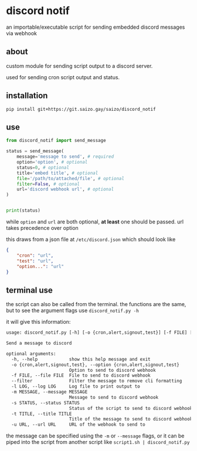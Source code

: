 # discord notif

an importable/executable script for sending embedded discord messages via webhook

## about

custom module for sending script output to a discord server.

used for sending cron script output and status.

## installation

`pip install git+https://git.saizo.gay/saizo/discord_notif`

## use

```python
from discord_notif import send_message

status = send_message(
    message='message to send', # required
    option='option', # optional
    status=0, # optional
    title='embed title', # optional
    file='/path/to/attached/file', # optional
    filter=False, # optional
    url='discord webhook url', # optional
)


print(status)
```

while `option` and `url` are both optional, **at least** one should be passed. url takes precedence over option

this draws from a json file at `/etc/discord.json` which should look like

```json
{
    "cron": "url",
    "test": "url",
    "option...": "url"
}
```

## terminal use

the script can also be called from the terminal. the functions are the same, but to see the argument flags use `discord_notif.py -h`

it will give this information:

```txt
usage: discord_notif.py [-h] [-o {cron,alert,signout,test}] [-f FILE] [--filter] [-l LOG] [-m MESSAGE] [-s STATUS] [-t TITLE] [-u URL]

Send a message to discord

optional arguments:
  -h, --help            show this help message and exit
  -o {cron,alert,signout,test}, --option {cron,alert,signout,test}
                        Option to send to discord webhook
  -f FILE, --file FILE  File to send to discord webhook
  --filter              Filter the message to remove cli formatting
  -l LOG, --log LOG     Log file to print output to
  -m MESSAGE, --message MESSAGE
                        Message to send to discord webhook
  -s STATUS, --status STATUS
                        Status of the script to send to discord webhook
  -t TITLE, --title TITLE
                        Title of the message to send to discord webhook
  -u URL, --url URL     URL of the webhook to send to
```

the message can be specified using the `-m` or `--message` flags, or it can be piped into the script from another script like `script1.sh | discord_notif.py`
